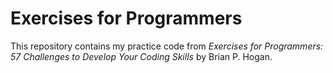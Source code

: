 # Exercises for Programmers

This repository contains my practice code from _Exercises for Programmers: 57
Challenges to Develop Your Coding Skills_ by Brian P. Hogan.
